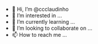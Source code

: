 - 👋 Hi, I’m @ccclaudinho
- 👀 I’m interested in ...
- 🌱 I’m currently learning ...
- 💞️ I’m looking to collaborate on ...
- 📫 How to reach me ...

<!---
ccclaudinho/ccclaudinho is a ✨ special ✨ repository because its `README.md` (this file) appears on your GitHub profile.
You can click the Preview link to take a look at your changes.
--->
